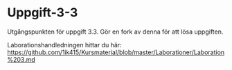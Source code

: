 Uppgift-3-3
===========

Utgångspunkten för uppgift 3.3. Gör en fork av denna för att lösa uppgiften.

Laborationshandledningen hittar du här:
https://github.com/1ik415/Kursmaterial/blob/master/Laborationer/Laboration%203.md
